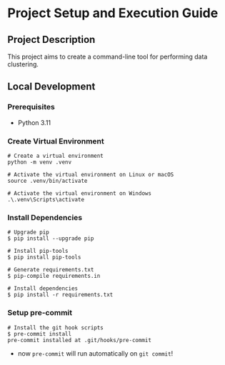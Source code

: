 # Project Setup and Execution Guide

## Project Description
<p>This project aims to create a command-line tool for performing data clustering.</p>

## Local Development

### Prerequisites
<ul><li>Python 3.11</li></ul>

### Create Virtual Environment

```
# Create a virtual environment
python -m venv .venv

# Activate the virtual environment on Linux or macOS
source .venv/bin/activate

# Activate the virtual environment on Windows
.\.venv\Scripts\activate
```
### Install Dependencies

```
# Upgrade pip
$ pip install --upgrade pip

# Install pip-tools
$ pip install pip-tools

# Generate requirements.txt
$ pip-compile requirements.in

# Install dependencies
$ pip install -r requirements.txt
```
###  Setup pre-commit

```
# Install the git hook scripts
$ pre-commit install
pre-commit installed at .git/hooks/pre-commit
```

<ul><li>now <code>pre-commit</code> will run automatically on <code>git commit</code>!</li></ul>
